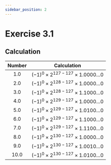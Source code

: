 ```yaml
---
sidebar_position: 2
---
```


# Exercise 3.1
## Calculation
| Number | Calculation |
| :---: | :---: |
|  1.0 | $(-1)^0 \times 2^{127-127} \times 1.0000 \dots 0$ |
|  2.0 | $(-1)^0 \times 2^{128-127} \times 1.0000 \dots 0$ |
|  3.0 | $(-1)^0 \times 2^{128-127} \times 1.1000 \dots 0$ |
|  4.0 | $(-1)^0 \times 2^{129-127} \times 1.0000 \dots 0$ |
|  5.0 | $(-1)^0 \times 2^{129-127} \times 1.0100 \dots 0$ |
|  6.0 | $(-1)^0 \times 2^{129-127} \times 1.1000 \dots 0$ |
|  7.0 | $(-1)^0 \times 2^{129-127} \times 1.1100 \dots 0$ |
|  8.0 | $(-1)^0 \times 2^{130-127} \times 1.0000 \dots 0$ |
|  9.0 | $(-1)^0 \times 2^{130-127} \times 1.0010 \dots 0$ |
| 10.0 | $(-1)^0 \times 2^{130-127} \times 1.0100 \dots 0$ |
